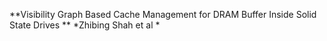 **Visibility Graph Based Cache Management for DRAM Buffer Inside Solid State Drives **
*Zhibing Shah et al *